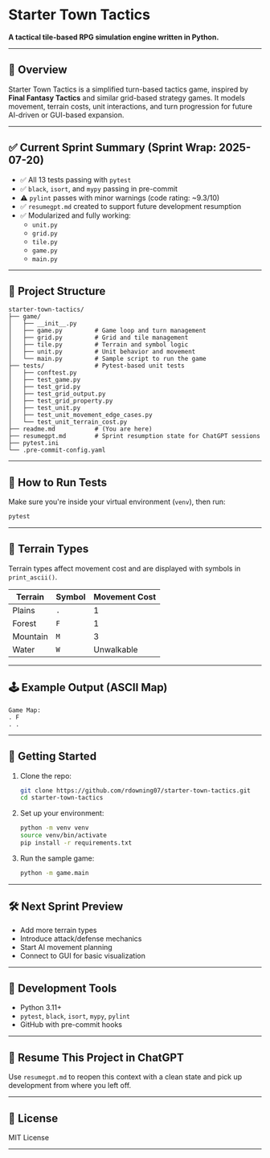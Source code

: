 # Starter Town Tactics

**A tactical tile-based RPG simulation engine written in Python.**

---

## 📌 Overview

Starter Town Tactics is a simplified turn-based tactics game, inspired by **Final Fantasy Tactics** and similar grid-based strategy games. It models movement, terrain costs, unit interactions, and turn progression for future AI-driven or GUI-based expansion.

---

## ✅ Current Sprint Summary (Sprint Wrap: 2025-07-20)

- ✅ All 13 tests passing with `pytest`
- ✅ `black`, `isort`, and `mypy` passing in pre-commit
- ⚠️ `pylint` passes with minor warnings (code rating: ~9.3/10)
- ✅ `resumegpt.md` created to support future development resumption
- ✅ Modularized and fully working:
  - `unit.py`
  - `grid.py`
  - `tile.py`
  - `game.py`
  - `main.py`

---

## 📂 Project Structure

```
starter-town-tactics/
├── game/
│   ├── __init__.py
│   ├── game.py         # Game loop and turn management
│   ├── grid.py         # Grid and tile management
│   ├── tile.py         # Terrain and symbol logic
│   ├── unit.py         # Unit behavior and movement
│   └── main.py         # Sample script to run the game
├── tests/              # Pytest-based unit tests
│   ├── conftest.py
│   ├── test_game.py
│   ├── test_grid.py
│   ├── test_grid_output.py
│   ├── test_grid_property.py
│   ├── test_unit.py
│   ├── test_unit_movement_edge_cases.py
│   └── test_unit_terrain_cost.py
├── readme.md           # (You are here)
├── resumegpt.md        # Sprint resumption state for ChatGPT sessions
├── pytest.ini
└── .pre-commit-config.yaml
```

---

## 🧪 How to Run Tests

Make sure you're inside your virtual environment (`venv`), then run:

```bash
pytest
```

---

## 🚦 Terrain Types

Terrain types affect movement cost and are displayed with symbols in `print_ascii()`.

| Terrain   | Symbol | Movement Cost |
|-----------|--------|----------------|
| Plains    | `.`    | 1              |
| Forest    | `F`    | 1              |
| Mountain  | `M`    | 3              |
| Water     | `W`    | Unwalkable     |

---

## 🕹️ Example Output (ASCII Map)

```
Game Map:
. F
. .
```

---

## 👣 Getting Started

1. Clone the repo:
   ```bash
   git clone https://github.com/rdowning07/starter-town-tactics.git
   cd starter-town-tactics
   ```

2. Set up your environment:
   ```bash
   python -m venv venv
   source venv/bin/activate
   pip install -r requirements.txt
   ```

3. Run the sample game:
   ```bash
   python -m game.main
   ```

---

## 🛠️ Next Sprint Preview

- Add more terrain types
- Introduce attack/defense mechanics
- Start AI movement planning
- Connect to GUI for basic visualization

---

## 🤖 Development Tools

- Python 3.11+
- `pytest`, `black`, `isort`, `mypy`, `pylint`
- GitHub with pre-commit hooks

---

## 🧠 Resume This Project in ChatGPT

Use `resumegpt.md` to reopen this context with a clean state and pick up development from where you left off.

---

## 🧾 License

MIT License

---
